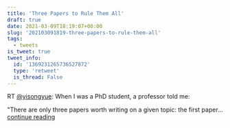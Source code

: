 ```yaml
---
title: 'Three Papers to Rule Them All'
draft: true
date: 2021-03-09T18:19:07+00:00
slug: '202103091819-three-papers-to-rule-them-all'
tags:
  - tweets
is_tweet: true
tweet_info:
  id: '1369231265736527872'
  type: 'retweet'
  is_thread: False
---
```




RT [@yisongyue](https://x.com/yisongyue): When I was a PhD student, a professor told me:

"There are only three papers worth writing on a given topic: the first paper… [continue reading](https://x.com/sytelus/status/1369231265736527872)
